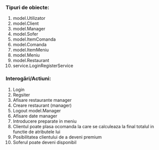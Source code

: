 ### Tipuri de obiecte:
1. model.Utilizator
2. model.Client
3. model.Manager
4. model.Sofer
5. model.ItemComanda
6. model.Comanda
7. model.ItemMeniu
8. model.Meniu
9. model.Restaurant
10. service.LoginRegisterService

### Interogări/Actiuni:
1. Login
2. Regsiter
3. Afisare restaurante manager
4. Creare restaurant (manager)
5. Logout model.Manager
6. Afisare date manager
7. Introducere preparate in meniu
8. Clientul poate plasa ocomanda la care se calculeaza la final totalul in functie de atributele lui
9. Posibilitatea clientului de a deveni premium
10. Soferul poate deveni disponibil


